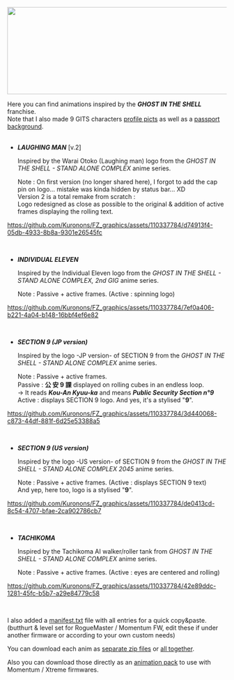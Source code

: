 <p align="center">
<img width="1000" height="200" src="https://github.com/Kuronons/FZ_graphics/assets/110337784/3b723bbe-ef2a-41da-9643-4e2b629c46bb">
</p>

Here you can find animations inspired by the ***GHOST IN THE SHELL*** franchise.<BR>
Note that I also made 9 GITS characters [profile picts](https://github.com/Kuronons/FZ_graphics/tree/main/Passport%20profile%20pictures#gits) as well as a [passport background](https://github.com/Kuronons/FZ_graphics/tree/main/Passport%20background#gits).
<BR><BR>

   - ___LAUGHING MAN___   [v.2]
      
      Inspired by the Warai Otoko (Laughing man) logo from the *GHOST IN THE SHELL - STAND ALONE COMPLEX* anime series.
      
      Note : On first version (no longer shared here), I forgot to add the cap pin on logo... mistake was kinda hidden by status bar... XD<BR>
             Version 2 is a total remake from scratch :<BR>
             Logo redesigned as close as possible to the original & addition of active frames displaying the rolling text.

https://github.com/Kuronons/FZ_graphics/assets/110337784/d74913f4-05db-4933-8b8a-9301e26545fc

<BR>

   - ___INDIVIDUAL ELEVEN___
      
      Inspired by the Individual Eleven logo from the *GHOST IN THE SHELL - STAND ALONE COMPLEX, 2nd GIG* anime series.
      
      Note : Passive + active frames. (Active : spinning logo)
  
https://github.com/Kuronons/FZ_graphics/assets/110337784/7ef0a406-b221-4a04-b148-16bbf4ef6e82

<BR>

   - ___SECTION 9 (JP version)___
      
      Inspired by the logo -JP version- of SECTION 9 from the *GHOST IN THE SHELL - STAND ALONE COMPLEX* anime series.
      
      Note : Passive + active frames.<BR>
      Passive : **公 安 9 課** displayed on rolling cubes in an endless loop.<BR>
      -> It reads ***Kou-An Kyuu-ka*** and means ***Public Security Section n°9***<BR>
      Active : displays SECTION 9 logo. And yes, it's a stylised "**9**".

https://github.com/Kuronons/FZ_graphics/assets/110337784/3d440068-c873-44df-881f-6d25e53388a5

<BR>

   - ___SECTION 9 (US version)___
      
      Inspired by the logo -US version- of SECTION 9 from the *GHOST IN THE SHELL - STAND ALONE COMPLEX 2045* anime series.
      
      Note : Passive + active frames. (Active : displays SECTION 9 text)<BR>
      And yep, here too, logo is a stylised "**9**".

https://github.com/Kuronons/FZ_graphics/assets/110337784/de0413cd-8c54-4707-bfae-2ca902786cb7

<BR>

   - ___TACHIKOMA___
      
      Inspired by the Tachikoma AI walker/roller tank from *GHOST IN THE SHELL - STAND ALONE COMPLEX* anime series.
      
      Note : Passive + active frames. (Active : eyes are centered and rolling)<BR>

https://github.com/Kuronons/FZ_graphics/assets/110337784/42e89ddc-1281-45fc-b5b7-a29e84779c58

<BR>

I also added a [manifest.txt](https://github.com/Kuronons/FZ_graphics/blob/main/Animations/GITS/manifest.txt) file with all entries for a quick copy&paste. (butthurt & level set for RogueMaster / Momentum FW, edit these if under another firmware or according to your own custom needs)

You can download each anim as [separate zip files](https://github.com/Kuronons/FZ_graphics/tree/main/Animations/GITS/Animation_ZIP_files%20(GITS)) or [all together](https://github.com/Kuronons/FZ_graphics/blob/main/Animations/GITS/Kuronons_GITS_Collection%20(5%20animations).zip).

Also you can download those directly as an [animation pack](https://github.com/Kuronons/FZ_graphics/blob/main/Animations/GITS/Kuronons%20-%20GITS.zip) to use with Momentum / Xtreme firmwares.
